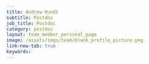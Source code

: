 ```yaml
---
title: Andrew Hundt
subtitle: Postdoc
job_title: Postdoc
category: postdoc
layout: team_member_personal_page
image: /assets/imgs/team/blank_profile_picture.png
link-new-tab: true
keywords: 
---
```

<script>window.location.href = 'https://ahundt.github.io';</script>